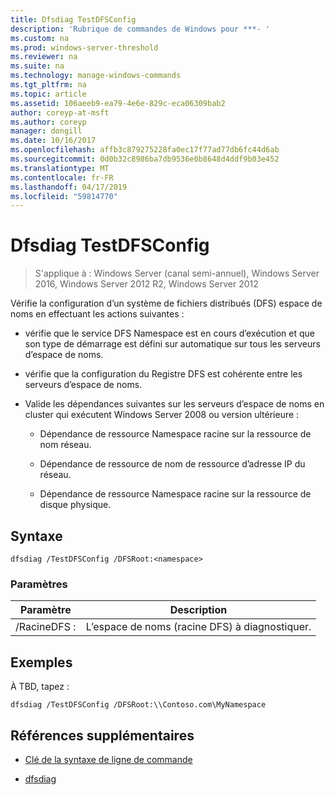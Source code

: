 ```yaml
---
title: Dfsdiag TestDFSConfig
description: 'Rubrique de commandes de Windows pour ***- '
ms.custom: na
ms.prod: windows-server-threshold
ms.reviewer: na
ms.suite: na
ms.technology: manage-windows-commands
ms.tgt_pltfrm: na
ms.topic: article
ms.assetid: 106aeeb9-ea79-4e6e-829c-eca06309bab2
author: coreyp-at-msft
ms.author: coreyp
manager: dongill
ms.date: 10/16/2017
ms.openlocfilehash: affb3c879275228fa0ec17f77ad77db6fc44d6ab
ms.sourcegitcommit: 0d0b32c8986ba7db9536e0b8648d4ddf9b03e452
ms.translationtype: MT
ms.contentlocale: fr-FR
ms.lasthandoff: 04/17/2019
ms.locfileid: "59814770"
---
```

# <a name="dfsdiag-testdfsconfig"></a>Dfsdiag TestDFSConfig

>S'applique à : Windows Server (canal semi-annuel), Windows Server 2016, Windows Server 2012 R2, Windows Server 2012

Vérifie la configuration d’un système de fichiers distribués \(DFS\) espace de noms en effectuant les actions suivantes :  
  
-   vérifie que le service DFS Namespace est en cours d’exécution et que son type de démarrage est défini sur automatique sur tous les serveurs d’espace de noms.  
  
-   vérifie que la configuration du Registre DFS est cohérente entre les serveurs d’espace de noms.  
  
-   Valide les dépendances suivantes sur les serveurs d’espace de noms en cluster qui exécutent Windows Server 2008 ou version ultérieure :  
  
    -   Dépendance de ressource Namespace racine sur la ressource de nom réseau.  
  
    -   Dépendance de ressource de nom de ressource d’adresse IP du réseau.  
  
    -   Dépendance de ressource Namespace racine sur la ressource de disque physique.  
  
  
  
## <a name="syntax"></a>Syntaxe  
  
```  
dfsdiag /TestDFSConfig /DFSRoot:<namespace>  
```  
  
### <a name="parameters"></a>Paramètres  
  
|Paramètre|Description|  
|-------|--------|  
|\/RacineDFS :<namespace>|L’espace de noms \(racine DFS\) à diagnostiquer.|  
  
## <a name="BKMK_Examples"></a>Exemples  
À TBD, tapez :  
  
```  
dfsdiag /TestDFSConfig /DFSRoot:\\Contoso.com\MyNamespace  
```  
  
## <a name="additional-references"></a>Références supplémentaires  
  
-   [Clé de la syntaxe de ligne de commande](command-line-syntax-key.md)  
  
-   [dfsdiag](dfsdiag.md)  
  


